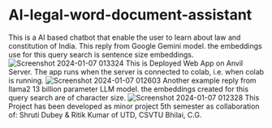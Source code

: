 # AI-legal-word-document-assistant
This is a AI based chatbot that enable the user to learn about law and constitution of India.
This reply from Google Gemini model. the embeddings use for this query search is sentence size embeddings.
![Screenshot 2024-01-07 013324](https://github.com/Ritik-912/AI-legal-word-document-assistant/assets/109898757/8afe4c16-7664-4d8e-aff1-fe2a26cdf67d)
This is Deployed Web App on Anvil Server. The app runs when the server is connected to colab, i.e. when colab is running.
![Screenshot 2024-01-07 012603](https://github.com/Ritik-912/AI-legal-word-document-assistant/assets/109898757/6a9f6a54-abe2-4935-a22a-2484d309bcb9)
Another example reply from llama2 13 billion parameter LLM model. the embeddings created for this query search are of character size.
![Screenshot 2024-01-07 012328](https://github.com/Ritik-912/AI-legal-word-document-assistant/assets/109898757/1dae899a-b281-4878-a914-088b9091489d)
This Project has been developed as minor project 5th semester as collaboration of:
Shruti Dubey & Ritik Kumar of UTD, CSVTU Bhilai, C.G.
